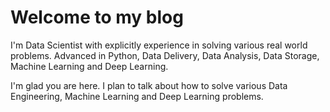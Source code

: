 # Welcome to my blog

I'm Data Scientist with explicitly experience in solving various real world problems.
Advanced in Python, Data Delivery, Data Analysis, Data Storage, Machine Learning and Deep Learning.

I'm glad you are here.
I plan to talk about how to solve various Data Engineering, Machine Learning and Deep Learning problems. 
